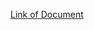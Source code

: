 

[Link of Document](https://docs.google.com/document/d/13UFJO7TiFqQtXuFSHwoX8QfiBqHB9l5hCwRc8VGCL-0/edit?usp=sharing)
